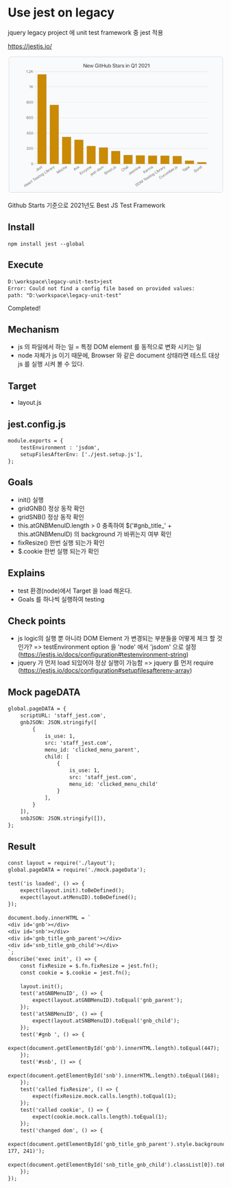 # Use jest on legacy
jquery legacy project 에 unit test framework 중 jest 적용

https://jestjs.io/

![Jest survay](./survay_2021.PNG)

Github Starts 기준으로 2021년도 Best JS Test Framework

## Install
```
npm install jest --global
```

## Execute
```
D:\workspace\legacy-unit-test>jest
Error: Could not find a config file based on provided values:
path: "D:\workspace\legacy-unit-test"
```
Completed!

## Mechanism
- js 의 파일에서 하는 일 = 특정 DOM element 를 동적으로 변화 시키는 일
- node 자체가 js 이기 때문에, Browser 와 같은 document 상태라면 테스트 대상 js 를 실행 시켜 볼 수 있다.

## Target
- layout.js

## jest.config.js
```
module.exports = {
    testEnvironment : 'jsdom',
    setupFilesAfterEnv: ['./jest.setup.js'],
};
```

## Goals
- init() 실행
- gridGNB() 정상 동작 확인
- gridSNB() 정상 동작 확인
- this.atGNBMenuID.length > 0 충족하여 $('#gnb_title_' + this.atGNBMenuID) 의 background 가 바뀌는지 여부 확인
- fixResize() 한번 실행 되는가 확인
- $.cookie 한번 실행 되는가 확인

## Explains
- test 환경(node)에서 Target 을 load 해온다.
- Goals 를 하나씩 실행하여 testing

## Check points
- js logic의 실행 뿐 아니라 DOM Element 가 변경되는 부분들을 어떻게 체크 할 것인가? => testEnvironment option 을 'node' 에서 'jsdom' 으로 설정 (https://jestjs.io/docs/configuration#testenvironment-string)
- jquery 가 먼저 load 되있어야 정상 실행이 가능함 => jquery 를 먼저 require (https://jestjs.io/docs/configuration#setupfilesafterenv-array)

## Mock pageDATA
```
global.pageDATA = {
    scriptURL: 'staff_jest.com',
    gnbJSON: JSON.stringify([
        {
            is_use: 1,
            src: 'staff_jest.com',
            menu_id: 'clicked_menu_parent',
            child: [
                {
                    is_use: 1,
                    src: 'staff_jest.com',
                    menu_id: 'clicked_menu_child'
                }
            ],
        }
    ]),
    snbJSON: JSON.stringify([]),
};
```

## Result
```
const layout = require('./layout');
global.pageDATA = require('./mock.pageData');

test('is loaded', () => {
    expect(layout.init).toBeDefined();
    expect(layout.atMenuID).toBeDefined();
});

document.body.innerHTML = `
<div id='gnb'></div>
<div id='snb'></div>
<div id='gnb_title_gnb_parent'></div>
<div id='snb_title_gnb_child'></div>
`;
describe('exec init', () => {
    const fixResize = $.fn.fixResize = jest.fn();
    const cookie = $.cookie = jest.fn();

    layout.init();
    test('atGNBMenuID', () => {
        expect(layout.atGNBMenuID).toEqual('gnb_parent');
    });
    test('atSNBMenuID', () => {
        expect(layout.atSNBMenuID).toEqual('gnb_child');
    });
    test('#gnb ', () => {
        expect(document.getElementById('gnb').innerHTML.length).toEqual(447);
    });
    test('#snb', () => {
        expect(document.getElementById('snb').innerHTML.length).toEqual(168);
    });
    test('called fixResize', () => {
        expect(fixResize.mock.calls.length).toEqual(1);
    });
    test('called cookie', () => {
        expect(cookie.mock.calls.length).toEqual(1);
    });
    test('changed dom', () => {
        expect(document.getElementById('gnb_title_gnb_parent').style.background).toEqual('rgb(93, 177, 241)');
        expect(document.getElementById('snb_title_gnb_child').classList[0]).toEqual('selected');
    });
});
```